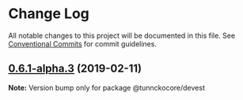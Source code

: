# Change Log

All notable changes to this project will be documented in this file.
See [Conventional Commits](https://conventionalcommits.org) for commit guidelines.

## [0.6.1-alpha.3](https://github.com/tunnckoCore/hq/compare/@tunnckocore/devest@0.6.1-alpha.1...@tunnckocore/devest@0.6.1-alpha.3) (2019-02-11)

**Note:** Version bump only for package @tunnckocore/devest
